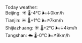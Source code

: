 Today weather:  
Beijing: ☀️ 🌡️-4°C 🌬️↓0km/h  
Tianjin: ☀️ 🌡️+1°C 🌬️↗7km/h  
Shijiazhuang: ☀️ 🌡️+2°C 🌬️↓4km/h  
Tangshan: ☁️ 🌡️-0°C 🌬️↗9km/h  
